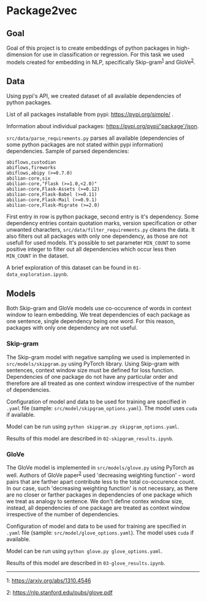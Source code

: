 # Package2vec

## Goal
Goal of this project is to create embeddings of python packages in high-dimension for use in classification or regression. For this task we used models created for embedding in NLP, specifically Skip-gram<sup>[1](#skipgram_paper)</sup> and GloVe<sup>[2](#glove_paper)</sup>.

## Data

Using pypi's API, we created dataset of all available dependencies of python packages.

List of all packages installable from pypi: https://pypi.org/simple/ .

Information about individual packages:  https://pypi.org/pypi/'package'/json.

`src/data/parse_requirements.py` parses all available (dependencies of some python packages are not stated within pypi information) dependencies. Sample of parsed dependencies:

``` plaintext
abiflows,custodian
abiflows,fireworks
abiflows,abipy (>=0.7.0)
abilian-core,six  
abilian-core,"Flask (>=1.0,<2.0)"  
abilian-core,Flask-Assets (>=0.12)  
abilian-core,Flask-Babel (>=0.11)  
abilian-core,Flask-Mail (>=0.9.1)  
abilian-core,Flask-Migrate (>=2.0)  
```

First entry in row is python package, second entry is it's dependency. Some dependency entries contain quotation marks, version specification or other unwanted characters, `src/data/filter_requirements.py` cleans the data. It also filters out all packages with only one dependency, as those are not usefull for used models. It's possible to set parameter `MIN_COUNT` to some positive integer to filter out all dependencies which occur less then `MIN_COUNT` in the dataset.

A brief exploration of this dataset can be found in `01-data_exploration.ipynb`.


## Models
Both Skip-gram and GloVe models use co-occurence of words in context window to learn embedding. We treat dependencies of each package as one sentence, single dependency being one word. For this reason, packages with only one dependency are not useful. 

### Skip-gram
The Skip-gram model with negative sampling we used is implemented in `src/models/skipgram.py` using PyTorch library. Using Skip-gram with sentences, context window size must be defined for loss function. Dependencies of one package do not have any particular order and therefore are all treated as one context window irrespective of the number of dependencies.

Configuration of model and data to be used for training are specified in `.yaml` file (sample: `src/model/skipgram_options.yaml`). The model uses `cuda` if available.

Model can be run using `python skipgram.py skipgram_options.yaml`.

Results of this model are described in `02-skipgram_results.ipynb`.

### GloVe
The GloVe model is implemented in `src/models/glove.py` using PyTorch as well. Authors of GloVe paper<sup>[2](#glove_paper)</sup> used 'decreasing weighting function' - word pairs that are farther apart contribute less to the total co-occurence count. In our case, such 'decreasing weighting function' is not necessary, as there are no closer or farther packages in dependencies of one package which we treat as analogy to sentence. We don't define contex window size, instead, all dependencies of one package are treated as context window irrespective of the number of dependencies.

Configuration of model and data to be used for training are specified in `.yaml` file (sample: `src/model/glove_options.yaml`). The model uses `cuda` if available.

Model can be run using `python glove.py glove_options.yaml`.

Results of this model are described in `03-glove_results.ipynb`.

---



<a name="skipgram_paper">1</a>: https://arxiv.org/abs/1310.4546

<a name="glove_paper">2</a>: https://nlp.stanford.edu/pubs/glove.pdf